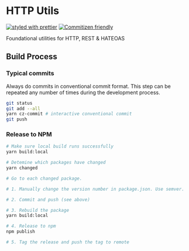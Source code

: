 # HTTP Utils

[![styled with prettier](https://img.shields.io/badge/styled_with-prettier-ff69b4.svg)](https://github.com/prettier/prettier)
[![Commitizen friendly](https://img.shields.io/badge/commitizen-friendly-brightgreen.svg)](http://commitizen.github.io/cz-cli/)

Foundational utilities for HTTP, REST & HATEOAS

## Build Process

### Typical commits
Always do commits in conventional commit format. This step can be repeated any
number of times during the development process.


```bash
git status
git add --all
yarn cz-commit # interactive conventional commit
git push
```


### Release to NPM

```bash
# Make sure local build runs successfully
yarn build:local

# Detemine which packages have changed
yarn changed

# Go to each changed package.

# 1. Manually change the version number in package.json. Use semver.

# 2. Commit and push (see above)

# 3. Rebuild the package
yarn build:local

# 4. Release to npm
npm publish

# 5. Tag the release and push the tag to remote
```
